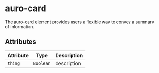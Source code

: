 # auro-card

The auro-card element provides users a flexible way to convey a summary of information.

## Attributes

| Attribute | Type      | Description |
|-----------|-----------|-------------|
| `thing`   | `Boolean` | description |
